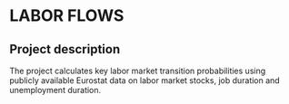 # LABOR FLOWS #
## Project description ##
The project calculates key labor market transition probabilities using publicly available Eurostat data on labor market stocks, job duration and unemployment duration.

